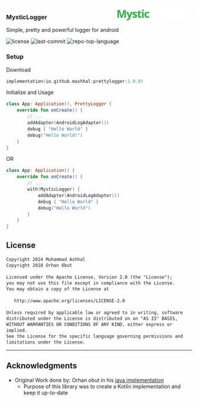 <img align="right" src='art/lib_logo.svg' width='40%'/>

### MysticLogger
Simple, pretty and powerful logger for android


<img src="https://img.shields.io/github/license/MAshhal/PrettyLogger?style=for-the-badge&logo=opensourceinitiative&logoColor=white&color=006f0c" alt="license">	<img src="https://img.shields.io/github/last-commit/MAshhal/PrettyLogger?style=for-the-badge&logo=git&logoColor=white&color=006f0c" alt="last-commit"> <img src="https://img.shields.io/github/languages/top/MAshhal/PrettyLogger?style=for-the-badge&color=006f0c" alt="repo-top-language">

### Setup
Download
```kotlin
implementation(io.github.mashhal:prettylogger:1.0.0)
```

Initialize and Usage
```kotlin
class App: Application(), PrettyLogger {
    override fun onCreate() {
        // ...
        addAdapter(AndroidLogAdapter())
        debug { "Hello World" }
        debug("Hello World!")
    }
}
```
OR 
```kotlin
class App: Application() {
    override fun onCreate() {
        // ...
        with(MysticLogger) {
            addAdapter(AndroidLogAdapter())
            debug { "Hello World" }
            debug("Hello World")
        }
    }
}
```


##  License
```
Copyright 2024 Muhammad Ashhal
Copyright 2018 Orhan Obut

Licensed under the Apache License, Version 2.0 (the "License");
you may not use this file except in compliance with the License.
You may obtain a copy of the License at

   http://www.apache.org/licenses/LICENSE-2.0

Unless required by applicable law or agreed to in writing, software
distributed under the License is distributed on an "AS IS" BASIS,
WITHOUT WARRANTIES OR CONDITIONS OF ANY KIND, either express or implied.
See the License for the specific language governing permissions and
limitations under the License.
```
---

##  Acknowledgments
- Original Work done by: Orhan obut in his [java implementation](https://github.com/orhanobut/logger)
  - Purpose of this library was to create a Kotlin implementation and keep it up-to-date
